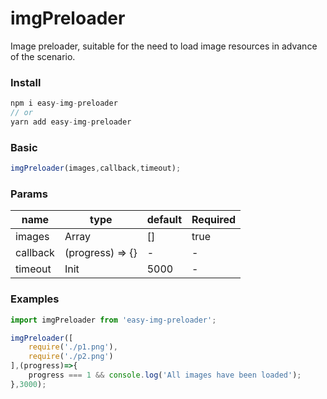 # imgPreloader
Image preloader, suitable for the need to load image resources in advance of the scenario.

### Install
```javascript
npm i easy-img-preloader
// or
yarn add easy-img-preloader
```

### Basic
```javascript
imgPreloader(images,callback,timeout);
```

### Params

| name     | type             | default | Required |
| -------- | ---------------- | ------- | -------- |
| images   | Array            | []      | true     |
| callback | (progress) => {} | -       | -        |
| timeout  | Init             | 5000    | -        |

### Examples

```javascript
import imgPreloader from 'easy-img-preloader';

imgPreloader([
    require('./p1.png'),
    require('./p2.png')
],(progress)=>{
    progress === 1 && console.log('All images have been loaded');
},3000);
```

